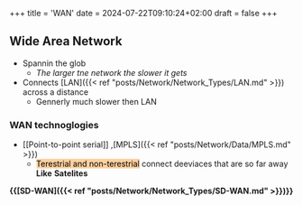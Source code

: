 +++
title = 'WAN'
date = 2024-07-22T09:10:24+02:00
draft = false
+++


## Wide Area Network
- Spannin the glob 
	- *The larger tne network the slower it gets*
- Connects [LAN]({{< ref "posts/Network/Network_Types/LAN.md" >}}) across a distance 
	- Gennerly much slower then LAN
$$ $$
### WAN technoglogies
- [[Point-to-point serial]] ,[MPLS]({{< ref "posts/Network/Data/MPLS.md" >}})
	- <mark style="background: #FFB86CA6;">Terestrial and non-terestrial</mark>
	 connect deeviaces that are so far away 
	  **Like** **Satelites**


$$ $$
**{{[SD-WAN]({{< ref "posts/Network/Network_Types/SD-WAN.md" >}})}}**
